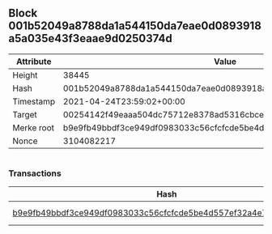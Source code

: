## Block 001b52049a8788da1a544150da7eae0d0893918a5a035e43f3eaae9d0250374d

Attribute | Value
--- | ---
Height | 38445
Hash | 001b52049a8788da1a544150da7eae0d0893918a5a035e43f3eaae9d0250374d
Timestamp | 2021-04-24T23:59:02+00:00
Target | 00254142f49eaaa504dc75712e8378ad5316cbcead634704b3734b6271167cc4
Merke root | b9e9fb49bbdf3ce949df0983033c56cfcfcde5be4d557ef32a4e72a7a97d16f6
Nonce | 3104082217

```

```

### Transactions

Hash | Amount
--- | ---
[b9e9fb49bbdf3ce949df0983033c56cfcfcde5be4d557ef32a4e72a7a97d16f6](b9e9fb49bbdf3ce949df0983033c56cfcfcde5be4d557ef32a4e72a7a97d16f6.md) | 10.00000000 SKEPTI 
